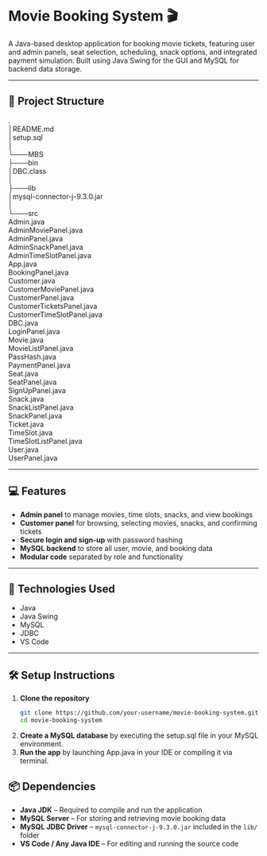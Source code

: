# Movie Booking System 🎬

A Java-based desktop application for booking movie tickets, featuring user and admin panels, seat selection, scheduling, snack options, and integrated payment simulation. Built using Java Swing for the GUI and MySQL for backend data storage.

---

## 📁 Project Structure

.  
│README.md  
│setup.sql  
│  
└───MBS  
├───bin  
│DBC.class  
│  
├───lib  
│mysql-connector-j-9.3.0.jar  
│  
└───src  
Admin.java  
AdminMoviePanel.java  
AdminPanel.java  
AdminSnackPanel.java  
AdminTimeSlotPanel.java  
App.java  
BookingPanel.java  
Customer.java  
CustomerMoviePanel.java  
CustomerPanel.java  
CustomerTicketsPanel.java  
CustomerTimeSlotPanel.java  
DBC.java  
LoginPanel.java  
Movie.java  
MovieListPanel.java  
PassHash.java  
PaymentPanel.java  
Seat.java  
SeatPanel.java  
SignUpPanel.java    
Snack.java  
SnackListPanel.java  
SnackPanel.java  
Ticket.java  
TimeSlot.java  
TimeSlotListPanel.java  
User.java  
UserPanel.java  

---

## 💻 Features

- **Admin panel** to manage movies, time slots, snacks, and view bookings  
- **Customer panel** for browsing, selecting movies, snacks, and confirming tickets  
- **Secure login and sign-up** with password hashing  
- **MySQL backend** to store all user, movie, and booking data  
- **Modular code** separated by role and functionality

---

## 🧪 Technologies Used

- Java  
- Java Swing  
- MySQL  
- JDBC  
- VS Code

---

## 🛠️ Setup Instructions

1. **Clone the repository**
   ```bash
   git clone https://github.com/your-username/movie-booking-system.git
   cd movie-booking-system
2. **Create a MySQL database** by executing the setup.sql file in your MySQL environment.
3. **Run the app** by launching App.java in your IDE or compiling it via terminal.

## 📦 Dependencies

- **Java JDK** – Required to compile and run the application  
- **MySQL Server** – For storing and retrieving movie booking data  
- **MySQL JDBC Driver** – `mysql-connector-j-9.3.0.jar` included in the `lib/` folder  
- **VS Code / Any Java IDE** – For editing and running the source code
